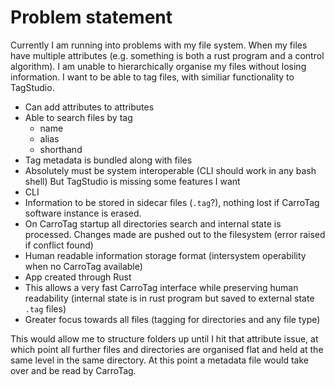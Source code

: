 # Problem statement
Currently I am running into problems with my file system. When my files have multiple attributes (e.g. something is both a rust program and a control algorithm). I am unable to hierarchically organise my files without losing information. I want to be able to tag files, with similiar functionality to TagStudio. 
- Can add attributes to attributes
- Able to search files by tag
    - name
    - alias
    - shorthand
- Tag metadata is bundled along with files
- Absolutely must be system interoperable (CLI should work in any bash shell)
But TagStudio is missing some features I want
- CLI
- Information to be stored in sidecar files (`.tag`?), nothing lost if CarroTag software instance is erased.
- On CarroTag startup all directories search and internal state is processed. Changes made are pushed out to the filesystem (error raised if conflict found)
- Human readable information storage format (intersystem operability when no CarroTag available)
- App created through Rust
- This allows a very fast CarroTag interface while preserving human readability (internal state is in rust program but saved to external state `.tag` files)
- Greater focus towards all files (tagging for directories and any file type)

This would allow me to structure folders up until I hit that attribute issue, at which point all further files and directories are organised flat and held at the same level in the same directory. At this point a metadata file would take over and be read by CarroTag.